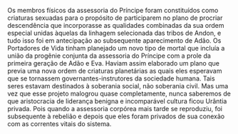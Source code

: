 ﻿Os membros físicos da assessoria do Príncipe foram constituídos como criaturas sexuadas para o propósito de participarem no plano de procriar descendência que incorporasse as qualidades combinadas da sua ordem especial unidas àquelas da linhagem selecionada das tribos de Andon, e tudo isso foi em antecipação ao subsequente aparecimento de Adão. Os Portadores de Vida tinham planejado um novo tipo de mortal que incluía a união da progênie conjunta da assessoria do Príncipe com a prole da primeira geração de Adão e Eva. Haviam assim elaborado um plano que previa uma nova ordem de criaturas planetárias as quais eles esperavam que se tornassem governantes-instrutores da sociedade humana. Tais seres estavam destinados à soberania social, não soberania civil. Mas uma vez que esse projeto malogrou quase completamente, nunca saberemos de que aristocracia de liderança benigna e  incomparável cultura ficou Urântia privada. Pois quando a assessoria corpórea mais tarde se reproduziu, foi subsequente à rebelião e depois que eles foram privados de sua conexão com as correntes vitais do sistema.